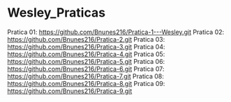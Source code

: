 # Wesley_Praticas
Pratica 01: https://github.com/Bnunes216/Pratica-1---Wesley.git 
Pratica 02: https://github.com/Bnunes216/Pratica-2.git
Pratica 03: https://github.com/Bnunes216/Pratica-3.git
Pratica 04: https://github.com/Bnunes216/Pratica-4.git
Pratica 05: https://github.com/Bnunes216/Pratica-5.git
Pratica 06: https://github.com/Bnunes216/Pratica-6.git
Pratica 07: https://github.com/Bnunes216/Pratica-7.git
Pratica 08: https://github.com/Bnunes216/Pratica-8.git
Pratica 09: https://github.com/Bnunes216/Pratica-9.git
